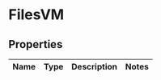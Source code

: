 

# FilesVM


## Properties

| Name | Type | Description | Notes |
|------------ | ------------- | ------------- | -------------|




